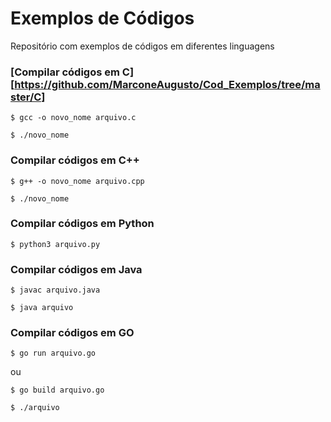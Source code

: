 # Exemplos de Códigos
Repositório com exemplos de códigos em diferentes linguagens

### [Compilar códigos em C][https://github.com/MarconeAugusto/Cod_Exemplos/tree/master/C]

`$ gcc -o novo_nome arquivo.c`

`$ ./novo_nome`

### Compilar códigos em C++

`$ g++ -o novo_nome arquivo.cpp`

`$ ./novo_nome`


### Compilar códigos em Python

`$ python3 arquivo.py`


### Compilar códigos em Java

`$ javac arquivo.java`

`$ java arquivo`

### Compilar códigos em GO

`$ go run arquivo.go`	

ou

`$ go build arquivo.go`

`$ ./arquivo`
